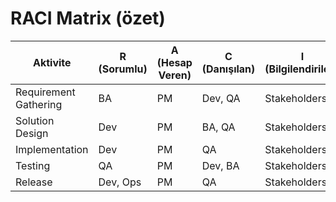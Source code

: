 # RACI Matrix (özet)

| Aktivite                | R (Sorumlu) | A (Hesap Veren) | C (Danışılan) | I (Bilgilendirilen) |
|-------------------------|-------------|------------------|---------------|---------------------|
| Requirement Gathering   | BA          | PM               | Dev, QA       | Stakeholders        |
| Solution Design         | Dev         | PM               | BA, QA        | Stakeholders        |
| Implementation          | Dev         | PM               | QA            | Stakeholders        |
| Testing                 | QA          | PM               | Dev, BA       | Stakeholders        |
| Release                 | Dev, Ops    | PM               | QA            | Stakeholders        |
